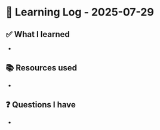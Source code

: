 # 🧠 Learning Log - 2025-07-29

## ✅ What I learned

- 

## 📚 Resources used

- 

## ❓ Questions I have

- 
